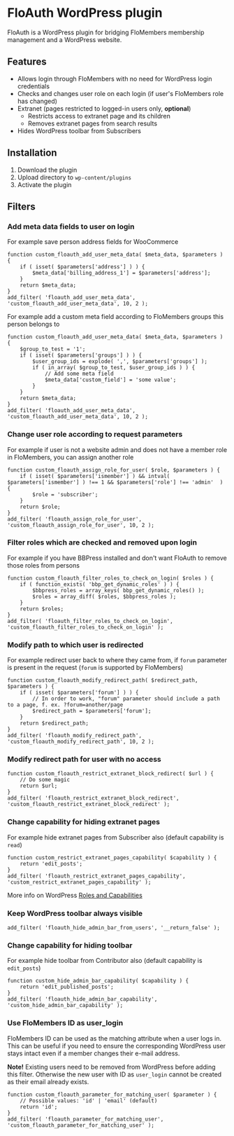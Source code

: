 # FloAuth WordPress plugin #

FloAuth is a WordPress plugin for bridging FloMembers membership management and a WordPress website.


## Features ##

* Allows login through FloMembers with no need for WordPress login credentials
* Checks and changes user role on each login (if user's FloMembers role has changed)
* Extranet (pages restricted to logged-in users only, **optional**)
  * Restricts access to extranet page and its children
  * Removes extranet pages from search results
* Hides WordPress toolbar from Subscribers

## Installation ##

1. Download the plugin
2. Upload directory to `wp-content/plugins`
3. Activate the plugin

## Filters ##

### Add meta data fields to user on login ###

For example save person address fields for WooCommerce

```
function custom_floauth_add_user_meta_data( $meta_data, $parameters ) {
	if ( isset( $parameters['address'] ) ) {
		$meta_data['billing_address_1'] = $parameters['address'];
	}
	return $meta_data;
}
add_filter( 'floauth_add_user_meta_data', 'custom_floauth_add_user_meta_data', 10, 2 );
```

For example add a custom meta field according to FloMembers groups this person belongs to

```
function custom_floauth_add_user_meta_data( $meta_data, $parameters ) {
	$group_to_test = '1';
	if ( isset( $parameters['groups'] ) ) {
		$user_group_ids = explode( ',', $parameters['groups'] );
		if ( in_array( $group_to_test, $user_group_ids ) ) {
			// Add some meta field
			$meta_data['custom_field'] = 'some value';
		} 
	}
	return $meta_data;
}
add_filter( 'floauth_add_user_meta_data', 'custom_floauth_add_user_meta_data', 10, 2 );
```

### Change user role according to request parameters ###

For example if user is not a website admin and does not have a member role in FloMembers, you can assign another role

```
function custom_floauth_assign_role_for_user( $role, $parameters ) {
	if ( isset( $parameters['ismember'] ) && intval( $parameters['ismember'] ) !== 1 && $parameters['role'] !== 'admin'  ) {
		$role = 'subscriber';
	}
	return $role;
}
add_filter( 'floauth_assign_role_for_user', 'custom_floauth_assign_role_for_user', 10, 2 );
```

### Filter roles which are checked and removed upon login ###

For example if you have BBPress installed and don't want FloAuth to remove those roles from persons

```
function custom_floauth_filter_roles_to_check_on_login( $roles ) {
	if ( function_exists( 'bbp_get_dynamic_roles' ) ) {
		$bbpress_roles = array_keys( bbp_get_dynamic_roles() );
		$roles = array_diff( $roles, $bbpress_roles );
	}
	return $roles;
}
add_filter( 'floauth_filter_roles_to_check_on_login', 'custom_floauth_filter_roles_to_check_on_login' );
```

### Modify path to which user is redirected ###

For example redirect user back to where they came from, if `forum` parameter is present in the request (`forum` is supported by FloMembers)

```
function custom_floauth_modify_redirect_path( $redirect_path, $parameters ) {
	if ( isset( $parameters['forum'] ) ) {
		// In order to work, "forum" parameter should include a path to a page, f. ex. ?forum=another/page
		$redirect_path = $parameters['forum'];
	}
	return $redirect_path;
}
add_filter( 'floauth_modify_redirect_path', 'custom_floauth_modify_redirect_path', 10, 2 );
```

### Modify redirect path for user with no access ###

```
function custom_floauth_restrict_extranet_block_redirect( $url ) {
	// Do some magic
	return $url;
}
add_filter( 'floauth_restrict_extranet_block_redirect', 'custom_floauth_restrict_extranet_block_redirect' );
```

### Change capability for hiding extranet pages ###

For example hide extranet pages from Subscriber also (default capability is `read`)

```
function custom_restrict_extranet_pages_capability( $capability ) {
	return 'edit_posts';
}
add_filter( 'floauth_restrict_extranet_pages_capability', 'custom_restrict_extranet_pages_capability' );
```
More info on WordPress [Roles and Capabilities](https://codex.wordpress.org/Roles_and_Capabilities)

### Keep WordPress toolbar always visible ###

```
add_filter( 'floauth_hide_admin_bar_from_users', '__return_false' );
```

### Change capability for hiding toolbar ###

For example hide toolbar from Contributor also (default capability is `edit_posts`)

```
function custom_hide_admin_bar_capability( $capability ) {
	return 'edit_published_posts';
}
add_filter( 'floauth_hide_admin_bar_capability', 'custom_hide_admin_bar_capability' );
```

### Use FloMembers ID as user_login ###

FloMembers ID can be used as the matching attribute when a user logs in. This can be useful if you need to ensure the corresponding WordPress user stays intact even if a member changes their e-mail address.

**Note!** Existing users need to be removed from WordPress before adding this filter. Otherwise the new user with ID as `user_login` cannot be created as their email already exists.

```
function custom_floauth_parameter_for_matching_user( $parameter ) {
	// Possible values: 'id' | 'email' (default)
	return 'id';
}
add_filter( 'floauth_parameter_for_matching_user', 'custom_floauth_parameter_for_matching_user' );
```
